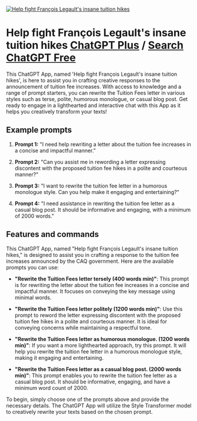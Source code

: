 
[![Help fight François Legault's insane tuition hikes](https://files.oaiusercontent.com/file-SZovkZ9JTn1mWs0CXsgS42bP?se=2123-10-18T00%3A21%3A25Z&sp=r&sv=2021-08-06&sr=b&rscc=max-age%3D31536000%2C%20immutable&rscd=attachment%3B%20filename%3D5310a093-5285-47d1-8c69-2f5fcd861a25.png&sig=1JLnMGXSBMca9bHkNaNqyS26OX2HleMKvz%2Bv9ng4TeY%3D)](https://chat.openai.com/g/g-ReSorKLG3-help-fight-francois-legault-s-insane-tuition-hikes)

# Help fight François Legault's insane tuition hikes [ChatGPT Plus](https://chat.openai.com/g/g-ReSorKLG3-help-fight-francois-legault-s-insane-tuition-hikes) / [Search ChatGPT Free](https://gptcall.net/index.html#/?search=Help%20fight%20Fran%C3%A7ois%20Legault's%20insane%20tuition%20hikes)

This ChatGPT App, named 'Help fight François Legault's insane tuition hikes', is here to assist you in crafting creative responses to the announcement of tuition fee increases. With access to knowledge and a range of prompt starters, you can rewrite the Tuition Fees letter in various styles such as terse, polite, humorous monologue, or casual blog post. Get ready to engage in a lighthearted and interactive chat with this App as it helps you creatively transform your texts!

## Example prompts

1. **Prompt 1:** "I need help rewriting a letter about the tuition fee increases in a concise and impactful manner."

2. **Prompt 2:** "Can you assist me in rewording a letter expressing discontent with the proposed tuition fee hikes in a polite and courteous manner?"

3. **Prompt 3:** "I want to rewrite the tuition fee letter in a humorous monologue style. Can you help make it engaging and entertaining?"

4. **Prompt 4:** "I need assistance in rewriting the tuition fee letter as a casual blog post. It should be informative and engaging, with a minimum of 2000 words."

## Features and commands

This ChatGPT App, named "Help fight François Legault's insane tuition hikes," is designed to assist you in crafting a response to the tuition fee increases announced by the CAQ government. Here are the available prompts you can use:

- **"Rewrite the Tuition Fees letter tersely (400 words min)"**: This prompt is for rewriting the letter about the tuition fee increases in a concise and impactful manner. It focuses on conveying the key message using minimal words.

- **"Rewrite the Tuition Fees letter politely (1200 words min)"**: Use this prompt to reword the letter expressing discontent with the proposed tuition fee hikes in a polite and courteous manner. It is ideal for conveying concerns while maintaining a respectful tone.

- **"Rewrite the Tuition Fees letter as humorous monologue. (1200 words min)"**: If you want a more lighthearted approach, try this prompt. It will help you rewrite the tuition fee letter in a humorous monologue style, making it engaging and entertaining.

- **"Rewrite the Tuition Fees letter as a casual blog post. (2000 words min)"**: This prompt enables you to rewrite the tuition fee letter as a casual blog post. It should be informative, engaging, and have a minimum word count of 2000.

To begin, simply choose one of the prompts above and provide the necessary details. The ChatGPT App will utilize the Style Transformer model to creatively rewrite your texts based on the chosen prompt.


